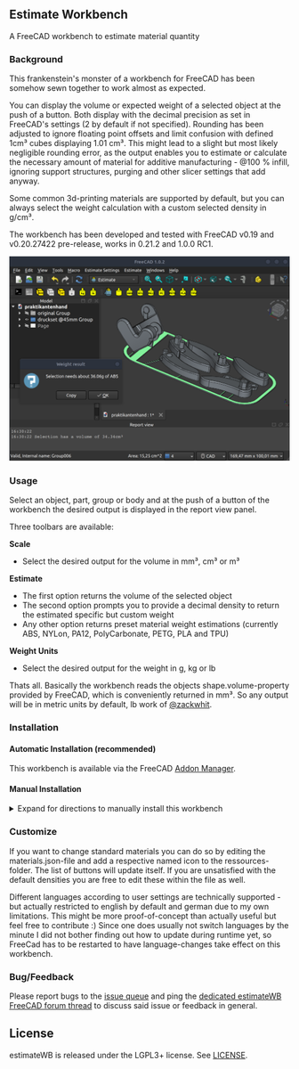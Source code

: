 ## Estimate Workbench 

A FreeCAD workbench to estimate material quantity

### Background
This frankenstein's monster of a workbench for FreeCAD has been somehow sewn together to work almost as expected.

You can display the volume or expected weight of a selected object at the push of a button. Both display with the decimal precision as set in FreeCAD's settings (2 by default if not specified). Rounding has been adjusted to ignore floating point offsets and limit confusion with defined 1cm³ cubes displaying 1.01 cm³. This might lead to a slight but most likely negligible rounding error, as the output enables you to estimate or calculate the necessary amount of material for additive manufacturing - @100 % infill, ignoring support structures, purging and other slicer settings that add anyway.

Some common 3d-printing materials are supported by default, but you can always select the weight calculation with a custom selected density in g/cm³.

The workbench has been developed and tested with FreeCAD v0.19 and v0.20.27422 pre-release, works in 0.21.2 and 1.0.0 RC1.

![screenshot](https://raw.githubusercontent.com/erroronline1/estimateWB/master/freecad/estimateWB/resources/screenshot.png)

### Usage

Select an object, part, group or body and at the push of a button of the workbench the desired output is displayed in the report view panel.

Three toolbars are available:

**Scale**
* Select the desired output for the volume in mm³, cm³ or m³

**Estimate**
* The first option returns the volume of the selected object
* The second option prompts you to provide a decimal density to return the estimated specific but custom weight
* Any other option returns preset material weight estimations (currently ABS, NYLon, PA12, PolyCarbonate, PETG, PLA and TPU)

**Weight Units**
* Select the desired output for the weight in g, kg or lb 

Thats all. Basically the workbench reads the objects shape.volume-property provided by FreeCAD, which is conveniently returned in mm³. So any output will be in metric units by default, lb work of [@zackwhit](#https://github.com/zackwhit/).

### Installation 

#### Automatic Installation (recommended)

This workbench is available via the FreeCAD [Addon Manager](https://wiki.freecad.org/Std_AddonMgr).

#### Manual Installation

<details>
<summary>Expand for directions to manually install this workbench</summary>

This workbench can be installed manually by adding the whole folder into the personal FreeCAD folder

- for Linux `/home/user/.local/share/FreeCAD/Mod/`
- for Windows `%APPDATA%\FreeCAD\Mod\` or `C:\Users\username\Appdata\Roaming\FreeCAD\Mod\`
- for Windows as portable app `wherever_stored\FreeCADPortable\Data\FreeCADAppData\Mod`
- for macOS `~/Library/Preferences/FreeCAD/Mod/`

Occasionally rename from estimateWB-master to estimateWB if downloaded as zip from github

</details>

### Customize

If you want to change standard materials you can do so by editing the materials.json-file and add a respective named icon to the ressources-folder. The list of buttons will update itself. If you are unsatisfied with the default densities you are free to edit these within the file as well.

Different languages according to user settings are technically supported - but actually restricted to english by default and german due to my own limitations. This might be more proof-of-concept than actually useful but feel free to contribute :) Since one does usually not switch languages by the minute I did not bother finding out how to update during runtime yet, so FreeCad has to be restarted to have language-changes take effect on this workbench.

### Bug/Feedback

Please report bugs to the [issue queue](https://github.com/erroronline1/estimateWB/issues) and ping the [dedicated estimateWB FreeCAD forum thread](https://forum.freecadweb.org/viewtopic.php?f=22&t=67078) to discuss said issue or feedback in general.   

## License

estimateWB is released under the LGPL3+ license. See [LICENSE](LICENSE).
